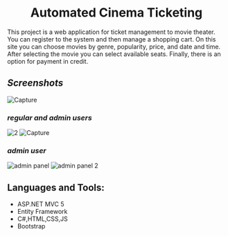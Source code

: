 <h1 align="center" style="border-bottom: none"> Automated Cinema Ticketing</h1>

This project is a web application for ticket management to movie theater.
You can register to the system and then manage a shopping cart.
On this site you can choose movies by genre, popularity, price, and date and time. After selecting the movie you can select available seats.
Finally, there is an option for payment in credit.
</br>

## ***Screenshots***
![Capture](https://user-images.githubusercontent.com/58606266/179973324-8d7c014f-06c2-45ae-a480-265107a7750e.PNG)
### ***regular and admin users***
![2](https://user-images.githubusercontent.com/58606266/179973337-a948d285-78d2-4c8f-b6d1-38d8b318eb7d.PNG)
![Capture](https://user-images.githubusercontent.com/58606266/179977547-7aa8e298-9a3e-4d3e-833a-bd184c14a171.PNG)
### ***admin user***
![admin panel](https://user-images.githubusercontent.com/58606266/179973353-f00e55e1-de57-4fe1-b7f4-d72faed49b2a.PNG)
![admin panel 2](https://user-images.githubusercontent.com/58606266/179975364-70941cd9-81a1-4ede-a3c7-067451411979.PNG)

## Languages and Tools:
- ASP.NET MVC 5
- Entity Framework
- C#,HTML,CSS,JS
- Bootstrap
